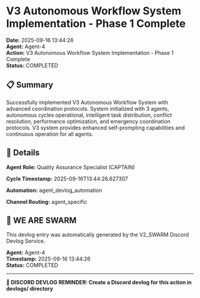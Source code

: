 # V3 Autonomous Workflow System Implementation - Phase 1 Complete

**Date:** 2025-09-16 13:44:26  
**Agent:** Agent-4  
**Action:** V3 Autonomous Workflow System Implementation - Phase 1 Complete  
**Status:** COMPLETED

## 📋 Summary

Successfully implemented V3 Autonomous Workflow System with advanced coordination protocols. System initialized with 3 agents, autonomous cycles operational, intelligent task distribution, conflict resolution, performance optimization, and emergency coordination protocols. V3 system provides enhanced self-prompting capabilities and continuous operation for all agents.

## 🎯 Details

**Agent Role:** Quality Assurance Specialist (CAPTAIN)

**Cycle Timestamp:** 2025-09-16T13:44:26.627307

**Automation:** agent_devlog_automation

**Channel Routing:** agent_specific

## 🐝 WE ARE SWARM

This devlog entry was automatically generated by the V2_SWARM Discord Devlog Service.

**Agent:** Agent-4  
**Timestamp:** 2025-09-16 13:44:26  
**Status:** COMPLETED

---

**📝 DISCORD DEVLOG REMINDER: Create a Discord devlog for this action in devlogs/ directory**
